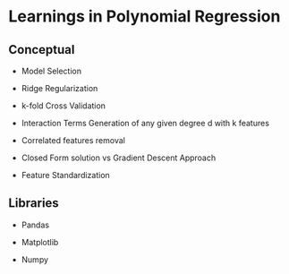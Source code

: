 # Learnings in Polynomial Regression

## Conceptual
* Model Selection

* Ridge Regularization

* k-fold Cross Validation

* Interaction Terms Generation of any given degree d with k features

* Correlated features removal

* Closed Form solution vs Gradient Descent Approach

* Feature Standardization

## Libraries
* Pandas

* Matplotlib

* Numpy

